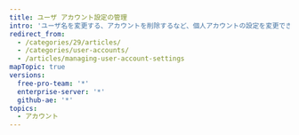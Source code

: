 ```yaml
---
title: ユーザ アカウント設定の管理
intro: 'ユーザ名を変更する、アカウントを削除するなど、個人アカウントの設定を変更できます。'
redirect_from:
  - /categories/29/articles/
  - /categories/user-accounts/
  - /articles/managing-user-account-settings
mapTopic: true
versions:
  free-pro-team: '*'
  enterprise-server: '*'
  github-ae: '*'
topics:
  - アカウント
---
```


